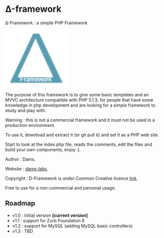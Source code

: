 # Δ-framework
Δ-Framework : a simple PHP Framework

![logo](/images/logo.png)

The purpose of this framework is to give some basic templates and an MVVC architecture compatible with PHP 5.1.3, 
for people that have some knowledge in php development 
and are looking for a simple framework to study and play with.

Warning : this is not a commercial framework and it must not be used in a production environment.

To use it, download and extract it (or git pull it) and set it as a PHP web site.

Start to look at the index.php file, reads the comments, edit the files and build your own components, enjoy :). 


Author : Dams. 

Website : [dams-labs](http://www.dams-labs.net).

Copyright : D-Framework is under Common Creative licence [link](https://cc.ascribe.io/app/pieces/38188). 

Free to use for a non-commercial and personal usage.

## Roadmap 
* v1.0 : initial version **[current version]**
* v1.1 : support for Zurb Foundation 6
* v1.2 : support for MySQL (adding MySQL basic controllers) 
* v1.3 : TBD

